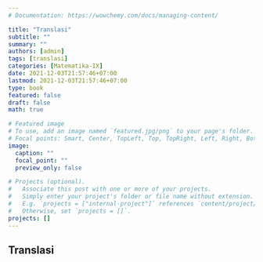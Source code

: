 ```yaml
---
# Documentation: https://wowchemy.com/docs/managing-content/

title: "Translasi"
subtitle: ""
summary: ""
authors: [admin]
tags: [translasi]
categories: [Matematika-IX]
date: 2021-12-03T21:57:46+07:00
lastmod: 2021-12-03T21:57:46+07:00
type: book
featured: false
draft: false
math: true

# Featured image
# To use, add an image named `featured.jpg/png` to your page's folder.
# Focal points: Smart, Center, TopLeft, Top, TopRight, Left, Right, BottomLeft, Bottom, BottomRight.
image:
  caption: ""
  focal_point: ""
  preview_only: false

# Projects (optional).
#   Associate this post with one or more of your projects.
#   Simply enter your project's folder or file name without extension.
#   E.g. `projects = ["internal-project"]` references `content/project/deep-learning/index.md`.
#   Otherwise, set `projects = []`.
projects: []
---
```


## Translasi

